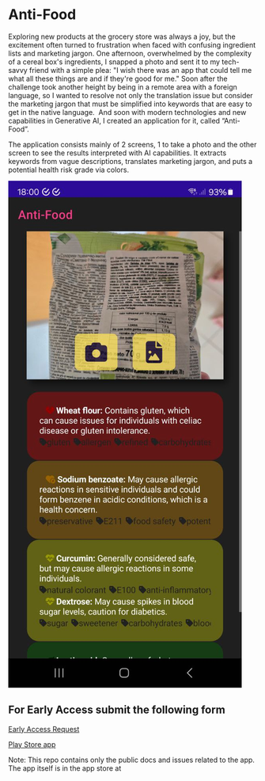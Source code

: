 # Anti-Food

Exploring new products at the grocery store was always a joy, but the excitement often turned to frustration when faced with confusing ingredient lists and marketing jargon. One afternoon, overwhelmed by the complexity of a cereal box's ingredients, I snapped a photo and sent it to my tech-savvy friend with a simple plea: "I wish there was an app that could tell me what all these things are and if they're good for me."
Soon after the challenge took another height by being in a remote area with a foreign language, so I wanted to resolve not only the translation issue but consider the marketing jargon that must be simplified into keywords that are easy to get in the native language.
 And soon with modern technologies and new capabilities in Generative AI, I created an application for it, called “Anti-Food”.

The application consists mainly of 2 screens, 1 to take a photo and the other screen to see the results interpreted with AI capabilities. It extracts keywords from vague descriptions, translates marketing jargon, and puts a potential health risk grade via colors.

![screenshot](img/screenshots/dark_theme_sample.jpg)

## For Early Access submit the following form
[Early Access Request](https://forms.gle/a51gk1tSLdaoLSCY9)

[Play Store app](https://play.google.com/store/apps/details?id=pt.trifan.stanislav.anti.food)

Note: This repo contains only the public docs and issues related to the app. The app itself is in the app store at 
